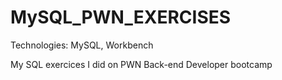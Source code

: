 # MySQL_PWN_EXERCISES

Technologies: MySQL, Workbench

My SQL exercices I did on PWN  Back-end Developer bootcamp
